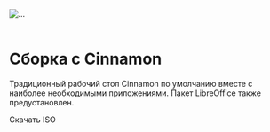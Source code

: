<div class="container my-5">

<img src="/cinnamon.webp" class="img-fluid rounded" alt="...">
<br><br>

# Сборка с Cinnamon

Традиционный рабочий стол Cinnamon по умолчанию вместе с наиболее необходимыми приложениями. Пакет LibreOffice также предустановлен.

<btn class="btn">Скачать ISO</btn>

</div>